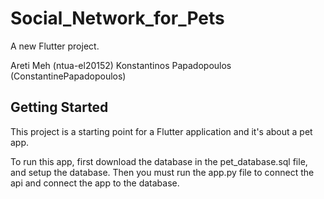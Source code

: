 # Social_Network_for_Pets

A new Flutter project.

Areti Meh (ntua-el20152)
Konstantinos Papadopoulos (ConstantinePapadopoulos)


## Getting Started

This project is a starting point for a Flutter application and it's about a pet app.

To run this app, first download the database in the pet_database.sql file, and setup the database.
Then you must run the app.py file to connect the api and connect the app to the database.
